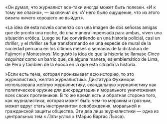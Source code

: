 «Он думал, что журналист все-таки иногда может быть полезен. «И к тому же опасно», — заключил он. «У него было ощущение, что из этого визита ничего хорошего не выйдет».

«La idea de esta novela comenzó con una imagen de dos señoras amigas que de pronto una noche, de una manera impensada para ambas, viven una situación erótica. Luego se fue convirtiendo en una historia policial, casi un *thriller*, y el *thriller* se fue transformando en una especie de mural de la sociedad peruana en los últimos meses o semanas de la dictadura de Fujimori y Montesinos. Me gustó la idea de que la historia se llamase *Cinco esquinas* como un barrio que, de alguna manera, es emblemático de Lima, de Perú y también de la época en la que está situada la historia.

»Если есть тема, которая пронизывает всю историю, то это журналистика, желтая журналистика. Диктатура Фухимори использовала желтую журналистику, скандальную журналистику как политическое оружие для дискредитации и морального уничтожения всех своих противников. В то же время есть и обратная сторона того, как журналистика, которая может быть чем-то мерзким и грязным, может вдруг стать инструментом освобождения, моральной и гражданской защиты общества. Эти два лица журналистики — одна из центральных тем « *Пяти углов* » (Марио Варгас Льоса).
